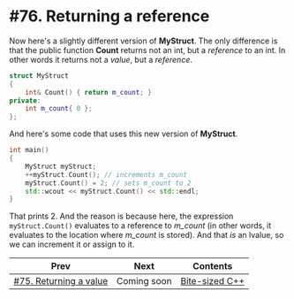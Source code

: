 # #76. Returning a reference

Now here's a slightly different version of **MyStruct**. The only difference is that the public function **Count** returns not an int, but a *reference* to an int. In other words it returns not a *value*, but a *reference*.

```cpp
struct MyStruct
{
    int& Count() { return m_count; }
private:
    int m_count{ 0 };
};
```

And here's some code that uses this new version of **MyStruct**.

```cpp
int main()
{
    MyStruct myStruct;
    ++myStruct.Count(); // increments m_count
    myStruct.Count() = 2; // sets m_count to 2
    std::wcout << myStruct.Count() << std::endl;
}
```

That prints 2. And the reason is because here, the expression `myStruct.Count()` evaluates to a reference to *m_count* (in other words, it evaluates to the location where *m_count* is stored). And that *is* an lvalue, so we can increment it or assign to it.

|Prev|Next|Contents|
|-|-|-|
|[#75. Returning a value](075.md)|Coming soon|[Bite-sized C++](../README.md)|
